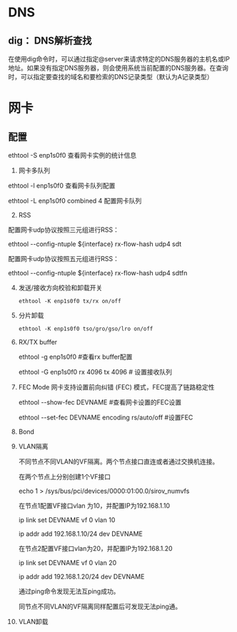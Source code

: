# DNS

## dig： DNS解析查找

在使用dig命令时，可以通过指定@server来请求特定的DNS服务器的主机名或IP地址。如果没有指定DNS服务器，则会使用系统当前配置的DNS服务器。在查询时，可以指定要查找的域名和要检索的DNS记录类型（默认为A记录类型）

# 网卡

## 配置

ethtool -S enp1s0f0  查看网卡实例的统计信息

1. 网卡多队列

ethtool -l enp1s0f0  查看网卡队列配置

ethtool -L enp1s0f0 combined 4  配置网卡队列

2. RSS

配置网卡udp协议按照三元组进行RSS：

ethtool --config-ntuple ${interface} rx-flow-hash udp4 sdt 

配置网卡udp协议按照五元组进行RSS：

ethtool --config-ntuple ${interface} rx-flow-hash udp4 sdtfn 

4. 发送/接收方向校验和卸载开关
   ```shell
   ethtool -K enp1s0f0 tx/rx on/off
   ```

   

5. 分片卸载
   ```shell
   ethtool -K enp1s0f0 tso/gro/gso/lro on/off
   ```

6. RX/TX buffer

   ethtool -g enp1s0f0 #查看rx buffer配置

   ethtool -G enp1s0f0 rx 4096 tx 4096 # 设置接收队列

7. FEC Mode
   网卡支持设置前向纠错 (FEC) 模式，FEC提高了链路稳定性

   ethtool --show-fec DEVNAME  #查看网卡设置的FEC设置

   ethtool --set-fec DEVNAME encoding rs/auto/off #设置FEC

8. Bond

9. VLAN隔离

   不同节点不同VLAN的VF隔离。两个节点接口直连或者通过交换机连接。

   在两个节点上分别创建1个VF接口

   echo 1 > /sys/bus/pci/devices/0000:01:00.0/sirov_numvfs

   在节点1配置VF接口vlan 为10，并配置IP为192.168.1.10

   ip link set DEVNAME vf 0 vlan 10

   ip addr add 192.168.1.10/24 dev DEVNAME

   在节点2配置VF接口vlan为20，并配置IP为192.168.1.20

   ip link set DEVNAME vf 0 vlan 20

   ip addr add 192.168.1.20/24 dev DEVNAME

   通过ping命令发现无法互ping成功。

   同节点不同VLAN的VF隔离同样配置后可发现无法ping通。

10. VLAN卸载
    
